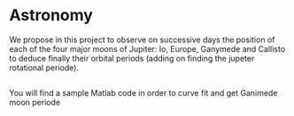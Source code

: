 # Astronomy
We propose in this project to observe on successive days the position of each of the four major moons of Jupiter: Io, Europe, Ganymede and Callisto to deduce finally their orbital periods (adding on finding the jupeter rotational periode).
##
You will find a sample Matlab code in order to curve fit and get Ganimede moon periode
